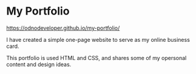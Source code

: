 # My Portfolio

https://odnodeveloper.github.io/my-portfolio/

I have created a simple one-page website to serve as my online business card.

This portfolio is used HTML and CSS, and shares some of my opersonal content and design ideas.

